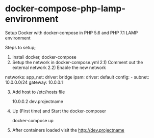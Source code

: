 # docker-compose-php-lamp-environment

Setup Docker with docker-compose in PHP 5.6 and PHP 7.1 LAMP environment

Steps to setup;

1) Install docker, docker-compose
2) Setup the network in docker-compose.yml
      2.1) Comment out the external network
      2.2) Enable the new network 

networks:
 app_net:
  driver: bridge
  ipam:
   driver: default
   config:
    - subnet: 10.0.0.0/24
      gateway: 10.0.0.1

3) Add host to /etc/hosts file

     10.0.0.2 dev.projectname

4) Up (First time) and Start the docker-composer
     
     docker-compose up

5) After containers loaded visit the http://dev.projectname
